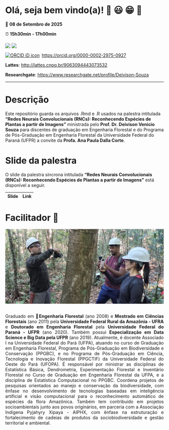
<!-- README.md is generated from README.Rmd.. Please edit that file.. -->

<!-- badges: start -->

<!-- badges: end -->

<!-- Emprestei a função list_github_files() da Curso-R. (https://github.com/curso-r). A ideia desse readme emprestei da Curso-R. Achei excelente!-->

# Olá, seja bem vindo(a)! :deciduous_tree: :smiley: :grin: :deciduous_tree:

:calendar: **08 de Setembro de 2025**

:alarm_clock: **15h30min - 17h00min**

<div>

<img src="docs/fig/ufpa.png" width="150" align="middle" class="center">
<img src="docs/fig/LMFTCA.png" width="150" align="middle" class="center">

<div>

<div itemscope="" itemtype="https://schema.org/Person">

<a itemprop="sameAs" content="https://orcid.org/0000-0002-2975-0927" href="https://orcid.org/0000-0002-2975-0927" target="orcid.widget" rel="me noopener noreferrer" style="vertical-align:top;"><img src="https://orcid.org/sites/default/files/images/orcid_16x16.png" style="width:1em;margin-right:.5em;" alt="ORCID iD icon">https://orcid.org/0000-0002-2975-0927</a>

</div>

**Lattes**: <http://lattes.cnpq.br/9063094443073532>

**Researchgate**: <https://www.researchgate.net/profile/Deivison-Souza>

------------------------------------------------------------------------

# Descrição

Este repositório guarda os arquivos .Rmd e .R usados na palestra
intitulada **“Redes Neurais Convolucionais (RNCs): Reconhecendo Espécies
de Plantas a partir de Imagens”** ministrada pelo **Prof. Dr. Deivison
Venicio Souza** para discentes de graduação em Engenharia Florestal e do
Programa de Pós-Graduação em Engenharia Florestal da Universidade
Federal do Paraná (UFPR) a convite da **Profa. Ana Paula Dalla Corte**.

# Slide da palestra

O slide da palestra síncrona intitulada **“Redes Neurais Convolucionais
(RNCs): Reconhecendo Espécies de Plantas a partir de Imagens”** está
disponível a seguir.

| Slide | Link |
|:------|:-----|

# Facilitador :deciduous_tree:

<div>

<img src="Slides/fig/readme/Foto2.jpg" align="middle" class="center">

<div>

<br>

<div align="justify">

Graduado em :deciduous_tree:**Engenharia Florestal** (ano 2008) e
**Mestrado em Ciências Florestais** (ano 2011) pela **Universidade
Federal Rural da Amazônia - UFRA** e **Doutorado em Engenharia
Florestal** pela **Universidade Federal do Paraná - UFPR** (ano 2020).
Também possui **Especialização em Data Science e Big Data pela UFPR**
(ano 2019). Atualmente, é docente Associado I na Universidade Federal do
Pará (UFPA), atuando no curso de Graduação em Engenharia Florestal,
Programa de Pós-Graduação em Biodiversidade e Conservação (PPGBC), e no
Programa de Pós-Graduação em Ciência, Tecnologia e Inovação Florestal
(PPGCTIF) da Universidade Federal do Oeste do Pará (UFOPA). É
responsável por ministrar as disciplinas de Estatística Básica,
Dendrometria, Experimentação Florestal e Inventário Florestal no Curso
de Graduação em Engenharia Florestal da UFPA, e a disciplina de
Estatística Computacional no PPGBC. Coordena projetos de pesquisas
orientados ao manejo e conservação da biodiversidade, com ênfase no
desenvolvimento de tecnologias baseadas em inteligência artificial e
visão computacional para o reconhecimento automático de espécies da
flora Amazônica. Também tem contribuído em projetos socioambientais
junto aos povos originários, em parceria com a Associação Indígena
Pyjahyry Xipaya - AIPHX, com ênfase na estruturação e fortalecimento de
cadeias de produtos da sociobiodiversidade e gestão territorial e
ambiental.

</div>

</div>

</div>

</div>

</div>
